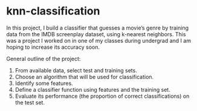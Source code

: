 # knn-classification

In this project, I build a classifier that guesses a movie’s genre by training data from the IMDB screenplay
dataset, using k-nearest neighbors. This was a project I worked on in one of my classes during undergrad and I am hoping to increase its accuracy soon.

General outline of the project:
1. From available data, select test and training sets.
2. Choose an algorithm that will be used for classification.
3. Identify some features.
4. Define a classifier function using features and the training set.
5. Evaluate its performance (the proportion of correct classifications) on the test set.
